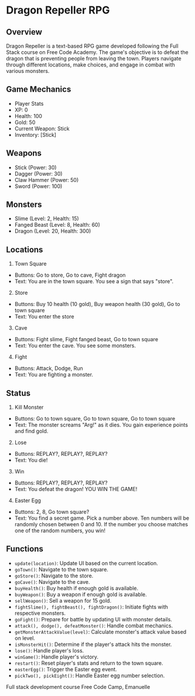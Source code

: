 # Dragon Repeller RPG
## Overview
Dragon Repeller is a text-based RPG game developed following the Full Stack course on Free Code Academy. 
The game's objective is to defeat the dragon that is preventing people from leaving the town. Players navigate 
through different locations, make choices, and engage in combat with various monsters.

## Game Mechanics
- Player Stats
- XP: 0
- Health: 100
- Gold: 50
- Current Weapon: Stick
- Inventory: [Stick]

## Weapons
- Stick (Power: 30)
- Dagger (Power: 30)
- Claw Hammer (Power: 50)
- Sword (Power: 100)

## Monsters
- Slime (Level: 2, Health: 15)
- Fanged Beast (Level: 8, Health: 60)
- Dragon (Level: 20, Health: 300)

## Locations
1. Town Square
- Buttons: Go to store, Go to cave, Fight dragon
- Text: You are in the town square. You see a sign that says "store".
2. Store
- Buttons: Buy 10 health (10 gold), Buy weapon health (30 gold), Go to town square
- Text: You enter the store
3. Cave
- Buttons: Fight slime, Fight fanged beast, Go to town square
- Text: You enter the cave. You see some monsters.
4. Fight
- Buttons: Attack, Dodge, Run
- Text: You are fighting a monster.

## Status
1. Kill Monster
- Buttons: Go to town square, Go to town square, Go to town square
- Text: The monster screams "Arg!" as it dies. You gain experience points and find gold.
2. Lose
- Buttons: REPLAY?, REPLAY?, REPLAY?
- Text: You die!
3. Win
- Buttons: REPLAY?, REPLAY?, REPLAY?
- Text: You defeat the dragon! YOU WIN THE GAME!
4. Easter Egg
- Buttons: 2, 8, Go town square?
- Text: You find a secret game. Pick a number above. Ten numbers will be randomly chosen between 0 and 10. If the number you choose matches one of the random numbers, you win!

## Functions
- `update(location)`: Update UI based on the current location.
- `goTown()`: Navigate to the town square.
- `goStore()`: Navigate to the store.
- `goCave()`: Navigate to the cave.
- `buyHealth()`: Buy health if enough gold is available.
- `buyWeapon()`: Buy a weapon if enough gold is available.
- `sellWeapon()`: Sell a weapon for 15 gold.
- `fightSlime(), fightBeast(), fightDragon()`: Initiate fights with respective monsters.
- `goFight()`: Prepare for battle by updating UI with monster details.
- `attack(), dodge(), defeatMonster()`: Handle combat mechanics.
- `getMonsterAttackValue(level)`: Calculate monster's attack value based on level.
- `isMonsterHit()`: Determine if the player's attack hits the monster.
- `lose()`: Handle player's loss.
- `winGame()`: Handle player's victory.
- `restart()`: Reset player's stats and return to the town square.
- `easterEgg()`: Trigger the Easter egg event.
- `pickTwo(), pickEight()`: Handle Easter egg number selection.


Full stack development course Free Code Camp,
Emanuelle
